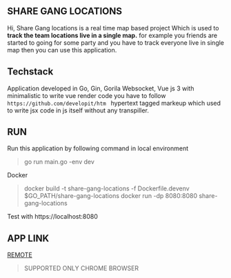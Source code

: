 ## SHARE GANG LOCATIONS
   Hi, Share Gang locations is a real time map based project 
Which is used to __track the team locations live in a single map.__
for example you friends are started to going for some party and
you have to track everyone live in single map then you can use
this application.

## Techstack
   Application developed in Go, Gin, Gorila Websocket, Vue js 3 with minimalistic
 to write vue render code you have to follow `https://github.com/developit/htm ` 
 hypertext tagged markeup which used to write jsx code in js itself without 
 any transpiller.
  
## RUN 

Run this application by following command in local environment
> go run main.go -env dev

Docker 
> docker build -t share-gang-locations -f Dockerfile.devenv $GO_PATH/share-gang-locations
> docker run -dp 8080:8080 share-gang-locations

Test with https://localhost:8080

## APP LINK

[REMOTE](https://limitless-gorge-68550.herokuapp.com)

> SUPPORTED ONLY CHROME BROWSER